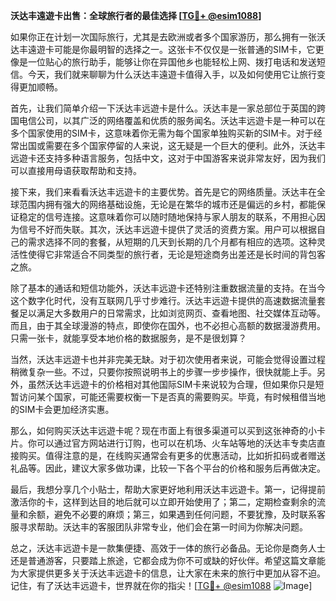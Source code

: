 **沃达丰遠遊卡出售：全球旅行者的最佳选择 [[TG💪+ @esim1088](https://t.me/s/esim1088)]**

如果你正在计划一次国际旅行，尤其是去欧洲或者多个国家游历，那么拥有一张沃达丰遠遊卡可能是你最明智的选择之一。这张卡不仅仅是一张普通的SIM卡，它更像是一位贴心的旅行助手，能够让你在异国他乡也能轻松上网、拨打电话和发送短信。今天，我们就来聊聊为什么沃达丰遠遊卡值得入手，以及如何使用它让旅行变得更加顺畅。

首先，让我们简单介绍一下沃达丰远遊卡是什么。沃达丰是一家总部位于英国的跨国电信公司，以其广泛的网络覆盖和优质的服务闻名。沃达丰远遊卡是一种可以在多个国家使用的SIM卡，这意味着你无需为每个国家单独购买新的SIM卡。对于经常出国或需要在多个国家停留的人来说，这无疑是一个巨大的便利。此外，沃达丰远遊卡还支持多种语言服务，包括中文，这对于中国游客来说非常友好，因为我们可以直接用母语获取帮助和支持。

接下来，我们来看看沃达丰远遊卡的主要优势。首先是它的网络质量。沃达丰在全球范围内拥有强大的网络基础设施，无论是在繁华的城市还是偏远的乡村，都能保证稳定的信号连接。这意味着你可以随时随地保持与家人朋友的联系，不用担心因为信号不好而失联。其次，沃达丰远遊卡提供了灵活的资费方案。用户可以根据自己的需求选择不同的套餐，从短期的几天到长期的几个月都有相应的选项。这种灵活性使得它非常适合不同类型的旅行者，无论是短途商务出差还是长时间的背包客之旅。

除了基本的通话和短信功能外，沃达丰远遊卡还特别注重数据流量的支持。在当今这个数字化时代，没有互联网几乎寸步难行。沃达丰远遊卡提供的高速数据流量套餐足以满足大多数用户的日常需求，比如浏览网页、查看地图、社交媒体互动等。而且，由于其全球漫游的特点，即使你在国外，也不必担心高额的数据漫游费用。只需一张卡，就能享受本地价格的数据服务，是不是很划算？

当然，沃达丰远遊卡也并非完美无缺。对于初次使用者来说，可能会觉得设置过程稍微复杂一些。不过，只要你按照说明书上的步骤一步步操作，很快就能上手。另外，虽然沃达丰远遊卡的价格相对其他国际SIM卡来说较为合理，但如果你只是短暂访问某个国家，可能还需要权衡一下是否真的需要购买。毕竟，有时候租借当地的SIM卡会更加经济实惠。

那么，如何购买沃达丰远遊卡呢？现在市面上有很多渠道可以买到这张神奇的小卡片。你可以通过官方网站进行订购，也可以在机场、火车站等地的沃达丰专卖店直接购买。值得注意的是，在线购买通常会有更多的优惠活动，比如折扣码或者赠送礼品等。因此，建议大家多做功课，比较一下各个平台的价格和服务后再做决定。

最后，我想分享几个小贴士，帮助大家更好地利用沃达丰远遊卡。第一，记得提前激活你的卡，这样到达目的地后就可以立即开始使用了；第二，定期检查剩余的流量和余额，避免不必要的麻烦；第三，如果遇到任何问题，不要犹豫，及时联系客服寻求帮助。沃达丰的客服团队非常专业，他们会在第一时间为你解决问题。

总之，沃达丰远遊卡是一款集便捷、高效于一体的旅行必备品。无论你是商务人士还是普通游客，只要踏上旅途，它都会成为你不可或缺的好伙伴。希望这篇文章能为大家提供更多关于沃达丰远遊卡的信息，让大家在未来的旅行中更加从容不迫。记住，有了沃达丰远遊卡，世界就在你的指尖！[[TG💪+ @esim1088](https://t.me/s/esim1088) ![Image](https://i.postimg.cc/4NQfJmqS/Snipaste-2025-05-13-00-14-12.png)]